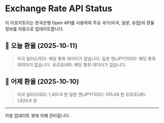 
# Exchange Rate API Status

이 리포지토리는 한국은행 Open API를 사용하여 주요 국가(미국, 일본, 유럽)의 환율 정보를 자동으로 업데이트합니다.

## 📅 오늘 환율 (2025-10-11)
> 미국 달러(USD): 해당 통화 데이터가 없습니다.
> 일본 엔(JPY(100)): 해당 통화 데이터가 없습니다.
> 유로(EUR): 해당 통화 데이터가 없습니다.

## 📅 어제 환율 (2025-10-10)
> 미국 달러(USD): 1,401.9 원
> 일본 엔(JPY(100)): 915.08 원
> 유로(EUR): 1,620.6 원

---
자동 업데이트 봇에 의해 관리됩니다.
